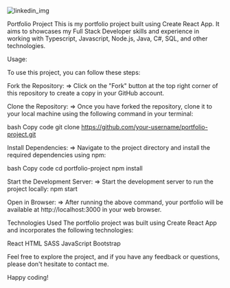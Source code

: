 ![linkedin_img](https://github.com/surafel9/surafekas/assets/96924000/5a3a9c89-6c2a-4579-91e1-54d1a642390f)

Portfolio Project
This is my portfolio project built using Create React App. It aims to showcases my Full Stack Developer skills and experience in working with Typescript, Javascript, Node.js, Java, C#, SQL, and other technologies.

Usage:

To use this project, you can follow these steps:

Fork the Repository:
=> Click on the "Fork" button at the top right corner of this repository to create a copy in your GitHub account.

Clone the Repository:
=> Once you have forked the repository, clone it to your local machine using the following command in your terminal:

bash
Copy code
git clone https://github.com/your-username/portfolio-project.git

Install Dependencies:
=> Navigate to the project directory and install the required dependencies using npm:

bash
Copy code
cd portfolio-project
npm install

Start the Development Server:
=> Start the development server to run the project locally:
npm start

Open in Browser:
=> After running the above command, your portfolio will be available at http://localhost:3000 in your web browser.

Technologies Used
The portfolio project was built using Create React App and incorporates the following technologies:

React
HTML
SASS
JavaScript
Bootstrap

Feel free to explore the project, and if you have any feedback or questions, please don't hesitate to contact me.

Happy coding! 
